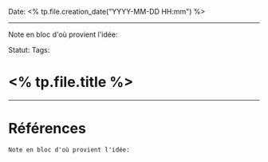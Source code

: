 Date: <% tp.file.creation_date("YYYY-MM-DD HH:mm") %>

---
Note en bloc d'où provient l'idée: 

Statut: 
Tags:
# <% tp.file.title %>













---
# Références
`Note en bloc d'où provient l'idée:` 
